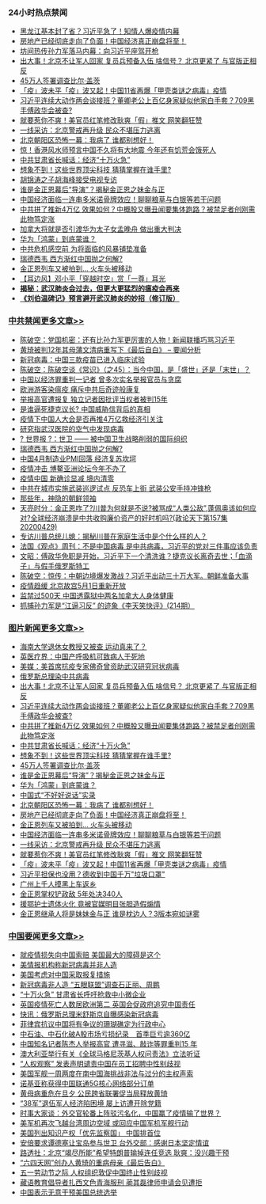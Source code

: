 <div class="catlist">
<h3>24小时热点禁闻</h3>
<ul>
<li><a href="https://github.com/fqnews/bnews/blob/master/comments/20200430/1321303.md">黑龙江基本封了省？习近平急了！知情人爆疫情内幕</a></li>
<li><a href="https://github.com/fqnews/bnews/blob/master/topimagenews/20200430/1321386.md">房地产已经彻底走向了负面！中国经济真正崩盘将至！</a></li>
<li><a href="https://github.com/fqnews/bnews/blob/master/comments/20200430/1321507.md">坊间热传孙力军落马内幕：向习近平座驾开枪</a></li>
<li><a href="https://github.com/fqnews/bnews/blob/master/topimagenews/20200430/1321531.md">出大事！北京不让军人回家 复员兵预备入伍 啥信号？ 北京更紧了 与官版正相反</a></li>
<li><a href="https://github.com/fqnews/bnews/blob/master/topimagenews/20200430/1321426.md">45万人签署调查比尔·盖茨</a></li>
<li><a href="https://github.com/fqnews/bnews/blob/master/topimagenews/20200430/1321292.md">「疫」波未平「疫」波又起！中国11省再爆「甲壳类谜之病毒」疫情</a></li>
<li><a href="https://github.com/fqnews/bnews/blob/master/topimagenews/20200430/1321474.md">习近平连续大动作两会谈接班？董卿老公上百亿身家疑似他家白手套？709黑手傅政华会被查?</a></li>
<li><a href="https://github.com/fqnews/bnews/blob/master/topimagenews/20200430/1321307.md">就要惹你不爽！美官员红笔修改耿爽「假」推文 网笑翻狂赞</a></li>
<li><a href="https://github.com/fqnews/bnews/blob/master/topimagenews/20200430/1321314.md">一线采访：北京警戒再升级 民众不堪压力逃离</a></li>
<li><a href="https://github.com/fqnews/bnews/blob/master/topimagenews/20200430/1321391.md">北京朝阳区恐怖一幕：我病了 谁都别想好！</a></li>
<li><a href="https://github.com/fqnews/bnews/blob/master/comments/20200430/1321410.md">惊！香港风水师预言中国不久将有大地震 今年还有饥荒会饿死人</a></li>
<li><a href="https://github.com/fqnews/bnews/blob/master/topimagenews/20200430/1321430.md">中共甘肃省长喊话：经济“十万火急”</a></li>
<li><a href="https://github.com/fqnews/bnews/blob/master/topimagenews/20200430/1321429.md">想象不到！这些世界顶尖科技 猜猜掌握在谁手里?</a></li>
<li><a href="https://github.com/fqnews/bnews/blob/master/baitai/20200430/1321482.md">胡锦涛之子胡海峰接受电视专访</a></li>
<li><a href="https://github.com/fqnews/bnews/blob/master/topimagenews/20200430/1321405.md">谁是金正恩幕后“导演”？揭秘金正恩之妹金与正</a></li>
<li><a href="https://github.com/fqnews/bnews/blob/master/topimagenews/20200430/1321316.md">中国经济面临一连串多米诺骨牌效应！聊聊粮草与白银等若干问题</a></li>
<li><a href="https://github.com/fqnews/bnews/blob/master/topimagenews/20200430/1321445.md">中共拼了推新4万亿 效果如何？中概股又曝丑闻要集体跑路？被禁足者创刚需 此物笃定涨</a></li>
<li><a href="https://github.com/fqnews/bnews/blob/master/worldnews/20200430/1321289.md">加拿大将就是否引渡华为太子女孟晚舟 做出重大判决</a></li>
<li><a href="https://github.com/fqnews/bnews/blob/master/topimagenews/20200430/1321396.md">华为「鸿蒙」到底蒙谁？</a></li>
<li><a href="https://github.com/fqnews/bnews/blob/master/baitai/20200430/1321564.md">中共危机感空前 为将面临的风暴铺垫准备</a></li>
<li><a href="https://github.com/fqnews/bnews/blob/master/cbnews/20200430/1321487.md">瑞德西韦 西方渐红中国抛之何解?</a></li>
<li><a href="https://github.com/fqnews/bnews/blob/master/topimagenews/20200430/1321330.md">金正恩列车又被拍到… 火车头被移动</a></li>
<li><a href="https://github.com/fqnews/bnews/blob/master/headline/20200430/1321494.md">【耳边风】邓小平「穿越时空」赏「一尊」耳光</a></li>
<li><b><a href="https://github.com/fqnews/bnews/blob/master/comments/20200211/1275071.md" target="_blank">揭秘：武汉肺炎会过去，但更大更猛烈的瘟疫会再来</a></b></li>
<li><b><a href="https://github.com/fqnews/bnews/blob/master/comments/20200207/1272816.md" target="_blank">《刘伯温碑记》预言避开武汉肺炎的妙招（修订版）</a></b></li>
</ul>
</div>

<div class="catlist">
<h3><a href="https://github.com/fqnews/bnews/blob/master/cbnews/" target="_blank">中共禁闻</a><span><a href="https://github.com/fqnews/bnews/blob/master/cbnews/" target="_blank" rel="nofollow">更多文章>></a></span></h3>
<ul>
<li><a href="https://github.com/fqnews/bnews/blob/master/cbnews/20200501/1321698.md" target="_blank">陈破空：党国机密：还有比孙力军更厉害的人物！新闻联播巧骂习近平</a></li>
<li><a href="https://github.com/fqnews/bnews/blob/master/cbnews/20200501/1321689.md" target="_blank">黄琦被判12年其母蒲文清病重写下《最后自白》 &#8211; 要闻分析</a></li>
<li><a href="https://github.com/fqnews/bnews/blob/master/cbnews/20200501/1321686.md" target="_blank">新冠病毒：中国三款疫苗已进入临床试验</a></li>
<li><a href="https://github.com/fqnews/bnews/blob/master/cbnews/20200430/1321614.md" target="_blank">陈破空：陈破空谈《常识》（之45）：当今中国，是「盛世」还是「末世」？</a></li>
<li><a href="https://github.com/fqnews/bnews/blob/master/cbnews/20200430/1321605.md" target="_blank">中国以经济罪重判一记者 曾多次实名举报官员与贪腐</a></li>
<li><a href="https://github.com/fqnews/bnews/blob/master/cbnews/20200430/1321407.md" target="_blank">欧洲游客染瘟疫 痛斥中共后奇迹般康复</a></li>
<li><a href="https://github.com/fqnews/bnews/blob/master/cbnews/20200430/1321575.md" target="_blank">举报高官遭报复 独立记者因批评当权者被判15年</a></li>
<li><a href="https://github.com/fqnews/bnews/blob/master/cbnews/20200430/1321569.md" target="_blank">是谁逼死捷克议长? 中国威胁信背后的真相</a></li>
<li><a href="https://github.com/fqnews/bnews/blob/master/cbnews/20200430/1321565.md" target="_blank">疫情下中国人大会是否再推4万亿救经济引关注</a></li>
<li><a href="https://github.com/fqnews/bnews/blob/master/cbnews/20200430/1321559.md" target="_blank">研究指武汉医院的空气中发现病毒</a></li>
<li><a href="https://github.com/fqnews/bnews/blob/master/cbnews/20200430/1321558.md" target="_blank">? 世界报 ?：世卫 —— 被中国卫生战略削弱的国际组织</a></li>
<li><a href="https://github.com/fqnews/bnews/blob/master/cbnews/20200430/1321487.md" target="_blank">瑞德西韦 西方渐红中国抛之何解?</a></li>
<li><a href="https://github.com/fqnews/bnews/blob/master/cbnews/20200430/1321460.md" target="_blank">中国4月制造业PMI回落 经济复苏坎坷</a></li>
<li><a href="https://github.com/fqnews/bnews/blob/master/cbnews/20200430/1321444.md" target="_blank">疫情冲击 博鳌亚洲论坛今年不办了</a></li>
<li><a href="https://github.com/fqnews/bnews/blob/master/cbnews/20200430/1321443.md" target="_blank">疫情中国 新确诊显减 境内清零</a></li>
<li><a href="https://github.com/fqnews/bnews/blob/master/cbnews/20200430/1321431.md" target="_blank">中共在城市实施武装巡逻试点 反恐车上街 武装公安手持冲锋枪</a></li>
<li><a href="https://github.com/fqnews/bnews/blob/master/cbnews/20200430/1321333.md" target="_blank">那些年，神隐的朝鲜领袖</a></li>
<li><a href="https://github.com/fqnews/bnews/blob/master/cbnews/20200430/1321310.md" target="_blank">天亮时分：金正恩咋了?川普为何就是不说?被骂成“人类公敌”,蓬佩奥该如何应对?全球经济崩溃是中共收购廉价资产的好时机吗?(政论天下第157集 20200429)</a></li>
<li><a href="https://github.com/fqnews/bnews/blob/master/cbnews/20200430/1319563.md" target="_blank">专访川普总统儿媳：揭秘川普在家庭生活中是个什么样的人？</a></li>
<li><a href="https://github.com/fqnews/bnews/blob/master/cbnews/20200430/1321267.md" target="_blank">法国《观点》周刊：不是中国病毒 是中共病毒，习近平的党对三件事应该负责</a></li>
<li><a href="https://github.com/fqnews/bnews/blob/master/cbnews/20200430/1321263.md" target="_blank">文昭：傅政华免职是开始，习近平下一个清洗谁？捷克议长离奇去世；「血滴子」与假手俄罗斯特工</a></li>
<li><a href="https://github.com/fqnews/bnews/blob/master/cbnews/20200430/1321254.md" target="_blank">陈破空：惊传：中朝边境爆发激战？习近平出动三十万大军。朝鲜准备大事</a></li>
<li><a href="https://github.com/fqnews/bnews/blob/master/cbnews/20200430/1321230.md" target="_blank">疫情趋缓 北京故宫5月1日重新开放</a></li>
<li><a href="https://github.com/fqnews/bnews/blob/master/cbnews/20200430/1321203.md" target="_blank">监禁过500天 中国透露狱中两名加拿大人身体健康</a></li>
<li><a href="https://github.com/fqnews/bnews/blob/master/cbnews/20200429/1320980.md" target="_blank">抓捕孙力军是“江逼习反” 的迹象《李天笑快评》(214期）</a></li>

</ul>
</div>
<div class="catlist">
<h3><a href="https://github.com/fqnews/bnews/blob/master/topimagenews/" target="_blank">图片新闻</a><span><a href="https://github.com/fqnews/bnews/blob/master/topimagenews/" target="_blank" rel="nofollow">更多文章>></a></span></h3>
<ul>
<li><a href="https://github.com/fqnews/bnews/blob/master/topimagenews/20200501/1321684.md" target="_blank">海南大学退休女教授又被查 运动真来了？</a></li>
<li><a href="https://github.com/fqnews/bnews/blob/master/topimagenews/20200501/1321683.md" target="_blank">英医疗界：中国产呼吸机可致病人于死地</a></li>
<li><a href="https://github.com/fqnews/bnews/blob/master/topimagenews/20200501/1321678.md" target="_blank">美媒：美首席抗疫专家佛奇曾资助武汉研究冠状病毒</a></li>
<li><a href="https://github.com/fqnews/bnews/blob/master/topimagenews/20200501/1321667.md" target="_blank">俄罗斯总理染中共病毒</a></li>
<li><a href="https://github.com/fqnews/bnews/blob/master/topimagenews/20200430/1321531.md" target="_blank">出大事！北京不让军人回家 复员兵预备入伍 啥信号？ 北京更紧了 与官版正相反</a></li>
<li><a href="https://github.com/fqnews/bnews/blob/master/topimagenews/20200430/1321474.md" target="_blank">习近平连续大动作两会谈接班？董卿老公上百亿身家疑似他家白手套？709黑手傅政华会被查?</a></li>
<li><a href="https://github.com/fqnews/bnews/blob/master/topimagenews/20200430/1321445.md" target="_blank">中共拼了推新4万亿 效果如何？中概股又曝丑闻要集体跑路？被禁足者创刚需 此物笃定涨</a></li>
<li><a href="https://github.com/fqnews/bnews/blob/master/topimagenews/20200430/1321430.md" target="_blank">中共甘肃省长喊话：经济“十万火急”</a></li>
<li><a href="https://github.com/fqnews/bnews/blob/master/topimagenews/20200430/1321429.md" target="_blank">想象不到！这些世界顶尖科技 猜猜掌握在谁手里?</a></li>
<li><a href="https://github.com/fqnews/bnews/blob/master/topimagenews/20200430/1321426.md" target="_blank">45万人签署调查比尔·盖茨</a></li>
<li><a href="https://github.com/fqnews/bnews/blob/master/topimagenews/20200430/1321405.md" target="_blank">谁是金正恩幕后“导演”？揭秘金正恩之妹金与正</a></li>
<li><a href="https://github.com/fqnews/bnews/blob/master/topimagenews/20200430/1321396.md" target="_blank">华为「鸿蒙」到底蒙谁？</a></li>
<li><a href="https://github.com/fqnews/bnews/blob/master/topimagenews/20200430/1321392.md" target="_blank">中国式“不好好说话”实录</a></li>
<li><a href="https://github.com/fqnews/bnews/blob/master/topimagenews/20200430/1321391.md" target="_blank">北京朝阳区恐怖一幕：我病了 谁都别想好！</a></li>
<li><a href="https://github.com/fqnews/bnews/blob/master/topimagenews/20200430/1321386.md" target="_blank">房地产已经彻底走向了负面！中国经济真正崩盘将至！</a></li>
<li><a href="https://github.com/fqnews/bnews/blob/master/topimagenews/20200430/1321330.md" target="_blank">金正恩列车又被拍到… 火车头被移动</a></li>
<li><a href="https://github.com/fqnews/bnews/blob/master/topimagenews/20200430/1321316.md" target="_blank">中国经济面临一连串多米诺骨牌效应！聊聊粮草与白银等若干问题</a></li>
<li><a href="https://github.com/fqnews/bnews/blob/master/topimagenews/20200430/1321314.md" target="_blank">一线采访：北京警戒再升级 民众不堪压力逃离</a></li>
<li><a href="https://github.com/fqnews/bnews/blob/master/topimagenews/20200430/1321307.md" target="_blank">就要惹你不爽！美官员红笔修改耿爽「假」推文 网笑翻狂赞</a></li>
<li><a href="https://github.com/fqnews/bnews/blob/master/topimagenews/20200430/1321292.md" target="_blank">「疫」波未平「疫」波又起！中国11省再爆「甲壳类谜之病毒」疫情</a></li>
<li><a href="https://github.com/fqnews/bnews/blob/master/topimagenews/20200430/1321257.md" target="_blank">习近平担保也没用？德收到中国千万&quot;垃圾口罩&quot;</a></li>
<li><a href="https://github.com/fqnews/bnews/blob/master/topimagenews/20200430/1321256.md" target="_blank">广州上千人摸黑上车返乡</a></li>
<li><a href="https://github.com/fqnews/bnews/blob/master/topimagenews/20200429/1321124.md" target="_blank">金正恩掌权铲政敌 5年处决340人</a></li>
<li><a href="https://github.com/fqnews/bnews/blob/master/topimagenews/20200429/1321123.md" target="_blank">援鄂护士遗体火化 竟被官媒明目张胆造假煽情</a></li>
<li><a href="https://github.com/fqnews/bnews/blob/master/topimagenews/20200429/1321122.md" target="_blank">金正恩继承人将是妹妹金与正 谁是枕边人？3版本宛如谜雾</a></li>

</ul>
</div>
<div class="catlist">
<h3><a href="https://github.com/fqnews/bnews/blob/master/headline/" target="_blank">中国要闻</a><span><a href="https://github.com/fqnews/bnews/blob/master/headline/" target="_blank" rel="nofollow">更多文章>></a></span></h3>
<ul>
<li><a href="https://github.com/fqnews/bnews/blob/master/headline/20200501/1321691.md" target="_blank">就疫情损失向中国索赔   美国最大的障碍是这个</a></li>
<li><a href="https://github.com/fqnews/bnews/blob/master/headline/20200501/1321685.md" target="_blank">美情报机构称新冠病毒并非人造</a></li>
<li><a href="https://github.com/fqnews/bnews/blob/master/headline/20200501/1321680.md" target="_blank">美国考虑对中国采取报复措施</a></li>
<li><a href="https://github.com/fqnews/bnews/blob/master/headline/20200501/1321673.md" target="_blank">新冠病毒非人造   “五眼联盟”调查石正丽、周鹏</a></li>
<li><a href="https://github.com/fqnews/bnews/blob/master/headline/20200501/1321672.md" target="_blank">“十万火急”    甘肃省长呼吁抢救中小微企业</a></li>
<li><a href="https://github.com/fqnews/bnews/blob/master/headline/20200501/1321655.md" target="_blank">英国疫情死亡人数居欧洲第二  英国会促政府追究中国责任</a></li>
<li><a href="https://github.com/fqnews/bnews/blob/master/headline/20200501/1321653.md" target="_blank">快讯：俄罗斯总理米舒斯京自曝感染新冠病毒</a></li>
<li><a href="https://github.com/fqnews/bnews/blob/master/headline/20200501/1321633.md" target="_blank">菲律宾抗议中国将有争议的珊瑚礁定为行政中心</a></li>
<li><a href="https://github.com/fqnews/bnews/blob/master/headline/20200501/1321626.md" target="_blank">中石油、中石化破A股市场亏损纪录　首季巨亏逾360亿</a></li>
<li><a href="https://github.com/fqnews/bnews/blob/master/headline/20200501/1321625.md" target="_blank">中国知名记者陈杰人举报高官   遭寻滋、敲诈等罪重判15 年</a></li>
<li><a href="https://github.com/fqnews/bnews/blob/master/headline/20200501/1321624.md" target="_blank">澳大利亚举行有关《全球马格尼茨基人权问责法》立法听证</a></li>
<li><a href="https://github.com/fqnews/bnews/blob/master/headline/20200430/1321617.md" target="_blank">“人权观察” 发表声明谴责中国在员工招聘中性别歧视</a></li>
<li><a href="https://github.com/fqnews/bnews/blob/master/headline/20200430/1321610.md" target="_blank">美国军舰一周两度在南中国海挑战非法与过分的主权声索</a></li>
<li><a href="https://github.com/fqnews/bnews/blob/master/headline/20200430/1321609.md" target="_blank">诺基亚称获得中国联通5G核心网络部分订单</a></li>
<li><a href="https://github.com/fqnews/bnews/blob/master/headline/20200430/1321608.md" target="_blank">黄母病重危在旦夕 公民跨省联署促当局释放黄琦</a></li>
<li><a href="https://github.com/fqnews/bnews/blob/master/headline/20200430/1321607.md" target="_blank">“38军”退伍军人经济陷困境 屡上访遭开除党籍</a></li>
<li><a href="https://github.com/fqnews/bnews/blob/master/headline/20200430/1321579.md" target="_blank">时事大家谈：外交官轮番上阵驳污名化，中国赢了疫情输了世界？</a></li>
<li><a href="https://github.com/fqnews/bnews/blob/master/headline/20200430/1321574.md" target="_blank">美军机再次飞越台湾周边空域 或回应中国军机军舰行动</a></li>
<li><a href="https://github.com/fqnews/bnews/blob/master/headline/20200430/1321573.md" target="_blank">美国列出知识产权「优先监察国」      中国排首位</a></li>
<li><a href="https://github.com/fqnews/bnews/blob/master/headline/20200430/1321572.md" target="_blank">安倍要求谭德塞让宝岛参与世卫    台外交部：感谢日本坚定情谊</a></li>
<li><a href="https://github.com/fqnews/bnews/blob/master/headline/20200430/1321571.md" target="_blank">路透社：北京“竭尽所能”希望特朗普输掉连任竞选    耿爽：没兴趣干预</a></li>
<li><a href="https://github.com/fqnews/bnews/blob/master/headline/20200430/1321567.md" target="_blank">“六四天网”创办人黄琦的重病母亲《最后告白》</a></li>
<li><a href="https://github.com/fqnews/bnews/blob/master/headline/20200430/1321563.md" target="_blank">五一劳动节之际   人权组织敦促中国终止性别歧视</a></li>
<li><a href="https://github.com/fqnews/bnews/blob/master/headline/20200430/1321562.md" target="_blank">藏语教育倡导者扎西文色青海服刑   蔺其磊律师申请会见遭拒</a></li>
<li><a href="https://github.com/fqnews/bnews/blob/master/headline/20200430/1321533.md" target="_blank">中国表示无意干预美国总统选举</a></li>

</ul>
</div>
